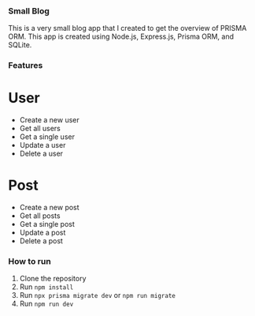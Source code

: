 ### Small Blog
This is a very small blog app that I created to get the overview of PRISMA ORM. This app is created using Node.js, Express.js, Prisma ORM, and SQLite.

### Features
# User
- Create a new user
- Get all users
- Get a single user
- Update a user
- Delete a user

# Post
- Create a new post
- Get all posts
- Get a single post
- Update a post
- Delete a post

### How to run
1. Clone the repository
2. Run `npm install`
3. Run `npx prisma migrate dev` or `npm run migrate`
4. Run `npm run dev`
